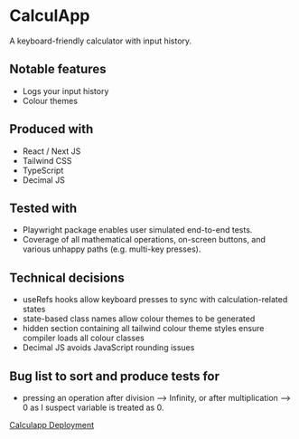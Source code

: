 # CalculApp

A keyboard-friendly calculator with input history.

## Notable features
- Logs your input history
- Colour themes

## Produced with
- React / Next JS
- Tailwind CSS
- TypeScript
- Decimal JS

## Tested with
- Playwright package enables user simulated end-to-end tests.
- Coverage of all mathematical operations, on-screen buttons, and various unhappy paths (e.g. multi-key presses).

## Technical decisions
- useRefs hooks allow keyboard presses to sync with calculation-related states
- state-based class names allow colour themes to be generated
- hidden section containing all tailwind colour theme styles ensure compiler loads all colour classes
- Decimal JS avoids JavaScript rounding issues

## Bug list to sort and produce tests for
- pressing an operation after division --> Infinity, or after multiplication --> 0 as I suspect variable is treated as 0.

[Calculapp Deployment](https://math-calculapp.vercel.app/)

